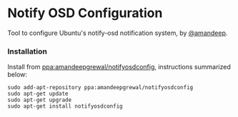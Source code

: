 # Notify OSD Configuration

Tool to configure Ubuntu's notify-osd notification system, by [@amandeep](http://twitter.com/amandeep).

### Installation

Install from [ppa:amandeepgrewal/notifyosdconfig](https://launchpad.net/~amandeepgrewal/+archive/notifyosdconfig), instructions summarized below:
```
sudo add-apt-repository ppa:amandeepgrewal/notifyosdconfig
sudo apt-get update
sudo apt-get upgrade
sudo apt-get install notifyosdconfig
```
